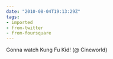 ```yaml
---
date: "2010-08-04T19:13:29Z"
tags:
- imported
- from-twitter
- from-foursquare
---
```

Gonna watch Kung Fu Kid! \(@ Cineworld)
